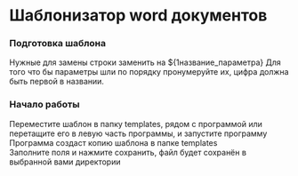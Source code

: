 # Шаблонизатор word документов  
### Подготовка шаблона  
Нужные для замены строки заменить на ${1название_параметра}
Для того что бы параметры шли по порядку пронумеруйте их, цифра должна быть первой в названии.
### Начало работы
Переместите шаблон в папку templates, рядом с программой или перетащите его в левую часть программы, и запустите программу  
Программа создаст копию шаблона в папке templates  
Заполните поля и нажмите сохранить, файл будет сохранён в выбранной вами директории
